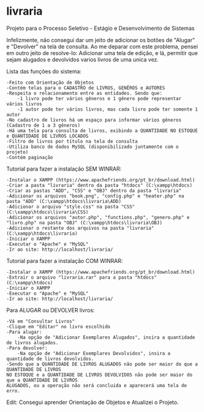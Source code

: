 # livraria

Projeto para o Processo Seletivo - Estágio e Desenvolvimento de Sistemas

Infelizmente, não consegui dar um jeito de adicionar os botões de "Alugar" e "Devolver" na tela de consulta.
Ao me deparar com este problema, pensei em outro jeito de resolve-lo: Adicionar uma tela de edição, e lá, permitir que sejam alugados e devolvidos varios livros de uma unica vez.

Lista das funções do sistema:

    -Feito com Orientação de Objetos
    -Contém telas para o CADASTRO de LIVROS, GENÊROS e AUTORES
    -Respeita o relacionamento entre as entidades. Sendo que:
        -1 livro pode ter vários gêneros e 1 gênero pode representar vários livros
        -1 autor pode ter vários livros, mas cada livro pode ter somente 1 autor
    -No cadastro de livros há um espaço para informar vários gêneros (Cadastro de 1 a 3 gêneros)
    -Há uma tela para consulta de livros, exibindo a QUANTIDADE NO ESTOQUE e QUANTIDADE DE LIVROS LOCADOS
    -Filtro de livros por título na tela de consulta
    -Utiliza banco de dados MySQL (disponibilizado juntamente com o projeto)
    -Contém paginação

Tutorial para fazer a instalação SEM WINRAR:

    -Instalar o XAMPP (https://www.apachefriends.org/pt_br/download.html)
    -Criar a pasta "livraria" dentro da pasta "htdocs" (C:\xampp\htdocs)
    -Criar as pastas "ADD", "CSS" e "OBJ" dentro da pasta "livraria"
    -Adicionar os arquivos "book.png", "config.php" e "heater.php" na pasta "ADD" (C:\xampp\htdocs\livraria\ADD)
    -Adicionar o arquivo "style.css" na pasta "CSS" (C:\xampp\htdocs\livraria\CSS)
    -Adicionar os arquivos "autor.php", "functions.php", "genero.php" e "livro.php" na pasta "OBJ" (C:\xampp\htdocs\livraria\OBJ)
    -Adicionar o restante dos arquivos na pasta "livraria" (C:\xampp\htdocs\livraria)
    -Iniciar o XAMPP
    -Executar o "Apache" e "MySQL"
    -Ir ao site: http://localhost/livraria/
    
Tutorial para fazer a instalação COM WINRAR:

    -Instalar o XAMPP (https://www.apachefriends.org/pt_br/download.html)
    -Extrair o arquivo "livraria.rar" para a pasta "htdocs" (C:\xampp\htdocs)
    -Iniciar o XAMPP
    -Executar o "Apache" e "MySQL"
    -Ir ao site: http://localhost/livraria/

Para ALUGAR ou DEVOLVER livros:

    -Vá em "Consultar Livros"
    -Clique em "Editar" no livro escolhido
    -Para alugar:
        -Na opção de "Adicionar Exemplares Alugados", insira a quantidade de livros alugados.
    -Para devolver:
        -Na opção de "Adicionar Exemplares Devolvidos", insira a quantidade de livros devolvidos.
    -Sendo que a QUANTIDADE DE LIVROS ALUGADOS não pode ser maior do que a QUANTIDADE DE LIVROS
    NO ESTOQUE e a QUANTIDADE DE LIVROS DEVOLVIDOS não pode ser maior do que a QUANTIDADE DE LIVROS
    ALUGADOS, ou a operação não será concluida e aparecerá uma tela de erro.

Edit: Consegui aprender Orientação de Objetos e Atualizei o Projeto.
